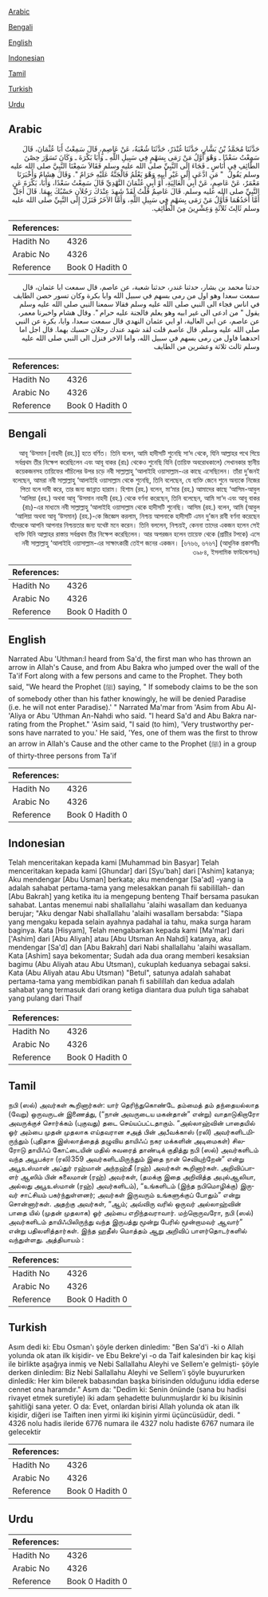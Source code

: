 [Arabic](#arabic)

[Bengali](#bengali)

[English](#english)

[Indonesian](#indonesian)

[Tamil](#tamil)

[Turkish](#turkish)

[Urdu](#urdu)

## Arabic


<div dir="rtl" lang="ar" style={{fontSize:'larger',backgroundColor:'#f8f9fa',padding:20}}>
حَدَّثَنَا مُحَمَّدُ بْنُ بَشَّارٍ، حَدَّثَنَا غُنْدَرٌ، حَدَّثَنَا شُعْبَةُ، عَنْ عَاصِمٍ، قَالَ سَمِعْتُ أَبَا عُثْمَانَ، قَالَ سَمِعْتُ سَعْدًا ـ وَهْوَ أَوَّلُ مَنْ رَمَى بِسَهْمٍ فِي سَبِيلِ اللَّهِ ـ وَأَبَا بَكْرَةَ ـ وَكَانَ تَسَوَّرَ حِصْنَ الطَّائِفِ فِي أُنَاسٍ ـ فَجَاءَ إِلَى النَّبِيِّ صلى الله عليه وسلم فَقَالاَ سَمِعْنَا النَّبِيَّ صلى الله عليه وسلم يَقُولُ ‏ "‏ مَنِ ادَّعَى إِلَى غَيْرِ أَبِيهِ وَهْوَ يَعْلَمُ فَالْجَنَّةُ عَلَيْهِ حَرَامٌ ‏"‏‏.‏ وَقَالَ هِشَامٌ وَأَخْبَرَنَا مَعْمَرٌ، عَنْ عَاصِمٍ، عَنْ أَبِي الْعَالِيَةِ، أَوْ أَبِي عُثْمَانَ النَّهْدِيِّ قَالَ سَمِعْتُ سَعْدًا، وَأَبَا، بَكْرَةَ عَنِ النَّبِيِّ صلى الله عليه وسلم‏.‏ قَالَ عَاصِمٌ قُلْتُ لَقَدْ شَهِدَ عِنْدَكَ رَجُلاَنِ حَسْبُكَ بِهِمَا‏.‏ قَالَ أَجَلْ أَمَّا أَحَدُهُمَا فَأَوَّلُ مَنْ رَمَى بِسَهْمٍ فِي سَبِيلِ اللَّهِ، وَأَمَّا الآخَرُ فَنَزَلَ إِلَى النَّبِيِّ صلى الله عليه وسلم ثَالِثَ ثَلاَثَةٍ وَعِشْرِينَ مِنَ الطَّائِفِ‏.‏
</div>
<div style={{backgroundColor:'#f8f9fa',padding:20, marginBottom: 10}}><table> <thead> <tr> <th>References:</th> <th></th> </tr> </thead> <tbody><tr><td>Hadith No</td><td>4326</td></tr><tr><td>Arabic No</td><td>4326</td></tr><tr><td>Reference</td><td>Book 0 Hadith 0</td></tr></tbody></table></div>


<div dir="rtl" lang="ar" style={{fontSize:'larger',backgroundColor:'#f8f9fa',padding:20}}>
حدثنا محمد بن بشار، حدثنا غندر، حدثنا شعبة، عن عاصم، قال سمعت ابا عثمان، قال سمعت سعدا وهو اول من رمى بسهم في سبيل الله وابا بكرة وكان تسور حصن الطايف في اناس فجاء الى النبي صلى الله عليه وسلم فقالا سمعنا النبي صلى الله عليه وسلم يقول " من ادعى الى غير ابيه وهو يعلم فالجنة عليه حرام ". وقال هشام واخبرنا معمر، عن عاصم، عن ابي العالية، او ابي عثمان النهدي قال سمعت سعدا، وابا، بكرة عن النبي صلى الله عليه وسلم. قال عاصم قلت لقد شهد عندك رجلان حسبك بهما. قال اجل اما احدهما فاول من رمى بسهم في سبيل الله، واما الاخر فنزل الى النبي صلى الله عليه وسلم ثالث ثلاثة وعشرين من الطايف
</div>
<div style={{backgroundColor:'#f8f9fa',padding:20, marginBottom: 10}}><table> <thead> <tr> <th>References:</th> <th></th> </tr> </thead> <tbody><tr><td>Hadith No</td><td>4326</td></tr><tr><td>Arabic No</td><td>4326</td></tr><tr><td>Reference</td><td>Book 0 Hadith 0</td></tr></tbody></table></div>

## Bengali


<div dir="rtl" lang="bn" style={{fontSize:'larger',backgroundColor:'#f8f9fa',padding:20}}>
আবূ ‘উসমান [নাহদী (রহ.)] হতে বর্ণিত। তিনি বলেন, আমি হাদীসটি শুনেছি সা‘দ থেকে, যিনি আল্লাহর পথে গিয়ে সর্বপ্রথম তীর নিক্ষেপ করেছিলেন এবং আবূ বাকর (রাঃ) থেকেও শুনেছি যিনি (তায়িফ অবরোধকালে) সেখানকার স্থানীয় কয়েকজনসহ তায়িফের পাঁচিলের উপর চড়ে নবী সাল্লাল্লাহু ‘আলাইহি ওয়াসাল্লাম-এর কাছে এসেছিলেন। তাঁরা দু’জনই বলেছেন, আমরা নবী সাল্লাল্লাহু ‘আলাইহি ওয়াসাল্লাম থেকে শুনেছি, তিনি বলেছেন, যে ব্যক্তি জেনে শুনে অন্যকে নিজের পিতা বলে দাবী করে, তার জন্য জান্নাত হারাম। হিশাম (রহ.) বলেন, মা‘মার (রহ.) আমাদের কাছে ‘আসিম-আবুল ‘আলিয়া (রহ.) অথবা আবূ ‘উসমান নাহদী (রহ.) থেকে বর্ণনা করেছেন, তিনি বলেছেন, আমি সা‘দ এবং আবূ বাকর (রাঃ)-এর মাধ্যমে নবী সাল্লাল্লাহু ‘আলাইহি ওয়াসাল্লাম থেকে হাদীসটি শুনেছি। আসিম (রহ.) বলেন, আমি (আবুল ‘আলিয়া অথবা আবূ ‘উসমান) (রহ.)-কে জিজ্ঞেস করলাম, নিশ্চয় আপনাকে হাদীসটি এমন দু’জন রাবী বর্ণনা করেছেন যাঁদেরকে আপনি আপনার নিশ্চয়তার জন্য যথেষ্ট মনে করেন। তিনি বললেন, নিশ্চয়ই, কেননা তাদের একজন হলেন সেই ব্যক্তি যিনি আল্লাহর রাস্তায় সর্বপ্রথম তীর নিক্ষেপ করেছিলেন। আর অপরজন হলেন তায়েফ থেকে (প্রাচীর টপকে) এসে নবী সাল্লাল্লাহু ‘আলাইহি ওয়াসাল্লাম-এর সাক্ষাৎকারী তেইশ জনের একজন। [৬৭৬৬, ৬৭৬৭] (আধুনিক প্রকাশনীঃ ৩৯৮৪, ইসলামিক ফাউন্ডেশনঃ)
</div>
<div style={{backgroundColor:'#f8f9fa',padding:20, marginBottom: 10}}><table> <thead> <tr> <th>References:</th> <th></th> </tr> </thead> <tbody><tr><td>Hadith No</td><td>4326</td></tr><tr><td>Arabic No</td><td>4326</td></tr><tr><td>Reference</td><td>Book 0 Hadith 0</td></tr></tbody></table></div>

## English


<div dir="ltr" lang="en" style={{fontSize:'larger',backgroundColor:'#f8f9fa',padding:20}}>
Narrated Abu 'Uthman:I heard from Sa'd, the first man who has thrown an arrow in Allah's Cause, and from Abu Bakra who jumped over the wall of the Ta'if Fort along with a few persons and came to the Prophet. They both said, "We heard the Prophet (ﷺ) saying, " If somebody claims to be the son of somebody other than his father knowingly, he will be denied Paradise (i.e. he will not enter Paradise).' " Narrated Ma'mar from 'Asim from Abu Al-'Aliya or Abu 'Uthman An-Nahdi who said. "I heard Sa'd and Abu Bakra narrating from the Prophet." 'Asim said, "I said (to him), 'Very trustworthy persons have narrated to you.' He said, 'Yes, one of them was the first to throw an arrow in Allah's Cause and the other came to the Prophet (ﷺ) in a group of thirty-three persons from Ta'if
</div>
<div style={{backgroundColor:'#f8f9fa',padding:20, marginBottom: 10}}><table> <thead> <tr> <th>References:</th> <th></th> </tr> </thead> <tbody><tr><td>Hadith No</td><td>4326</td></tr><tr><td>Arabic No</td><td>4326</td></tr><tr><td>Reference</td><td>Book 0 Hadith 0</td></tr></tbody></table></div>

## Indonesian


<div dir="ltr" lang="id" style={{fontSize:'larger',backgroundColor:'#f8f9fa',padding:20}}>
Telah menceritakan kepada kami [Muhammad bin Basyar] Telah menceritakan kepada kami [Ghundar] dari [Syu'bah] dari ['Ashim] katanya; Aku mendengar [Abu Usman] berkata; aku mendengar [Sa'ad] -yang ia adalah sahabat pertama-tama yang melesakkan panah fii sabilillah- dan [Abu Bakrah] yang ketika itu ia mengepung benteng Thaif bersama pasukan sahabat. Lantas menemui nabi shallallahu 'alaihi wasallam dan keduanya berujar; "Aku dengar Nabi shallallahu 'alaihi wasallam bersabda: "Siapa yang mengaku kepada selain ayahnya padahal ia tahu, maka surga haram baginya. Kata [Hisyam], Telah mengabarkan kepada kami [Ma'mar] dari ['Ashim] dari [Abu Aliyah] atau [Abu Utsman An Nahdi] katanya, aku mendengar [Sa'd] dan [Abu Bakrah] dari Nabi shallallahu 'alaihi wasallam. Kata [Ashim] saya bekomentar; Sudah ada dua orang memberi kesaksian bagimu (Abu Aliyah atau Abu Utsman), cukuplah keduanya sebagai saksi. Kata (Abu Aliyah atau Abu Utsman) "Betul", satunya adalah sahabat pertama-tama yang membidikan panah fi sabilillah dan kedua adalah sahabat yang termasuk dari orang ketiga diantara dua puluh tiga sahabat yang pulang dari Thaif
</div>
<div style={{backgroundColor:'#f8f9fa',padding:20, marginBottom: 10}}><table> <thead> <tr> <th>References:</th> <th></th> </tr> </thead> <tbody><tr><td>Hadith No</td><td>4326</td></tr><tr><td>Arabic No</td><td>4326</td></tr><tr><td>Reference</td><td>Book 0 Hadith 0</td></tr></tbody></table></div>

## Tamil


<div dir="ltr" lang="ta" style={{fontSize:'larger',backgroundColor:'#f8f9fa',padding:20}}>
நபி (ஸல்) அவர்கள் கூறினார்கள்: யார் தெரிந்துகொண்டே தம்மைத் தம் தந்தையல்லாத (வேறு) ஒருவருடன் இணைத்து, (“நான் அவருடைய மகன்தான்” என்று) வாதாடுகிறாரோ அவருக்குச் சொர்க்கம் (புகுவது) தடை செய்யப்பட்டதாகும். “அல்லாஹ்வின் பாதையில் ஓர் அம்பை முதன் முதலாக எய்தவரான சஅத் பின் அபீவக்காஸ் (ரலி) அவர்களிடமிருந்தும் (புதிதாக இஸ்லாத்தைத் தழுவிய தாயிஃப் நகர மக்களின் அடிமைகள்) சிலரோடு தாயிஃப் கோட்டையின் மதில் சுவரைத் தாண்டிக் குதித்து நபி (ஸல்) அவர்களிடம் வந்த அபூபக்ரா (ரலி)359 அவர்களிடமிருந்தும் இதை நான் செவியுற்றேன்” என்று அபூஉஸ்மான் அப்துர் ரஹ்மான் அந்நஹ்தீ (ரஹ்) அவர்கள் கூறினார்கள். அறிவிப்பாளர் ஆஸிம் பின் சுலைமான் (ரஹ்) அவர்கள், (தமக்கு இதை அறிவித்த அபுல்ஆலியா, அல்லது அபூஉஸ்மான் (ரஹ்) அவர்களிடம்), “உங்களிடம் (இந்த நபிமொழிக்கு) இருவர் சாட்சியம் பகர்ந்துள்ளனர்; அவர்கள் இருவரும் உங்களுக்குப் போதும்” என்று சொன்னார்கள். அதற்கு அவர்கள், “ஆம்; அவ்விரு வரில் ஒருவர் அல்லாஹ்வின் பாதை யில் (முதன் முதலாக) ஓர் அம்பை எறிந்தவராவார். மற்றொருவரோ, நபி (ஸல்) அவர்களிடம் தாயிஃபிலிருந்து வந்த இருபத்து மூன்று பேரில் மூன்றாமவர் ஆவார்” என்று பதிலளித்தார்கள். இந்த ஹதீஸ் மொத்தம் ஆறு அறிவிப் பாளர்தொடர்களில் வந்துள்ளது. அத்தியாயம் :
</div>
<div style={{backgroundColor:'#f8f9fa',padding:20, marginBottom: 10}}><table> <thead> <tr> <th>References:</th> <th></th> </tr> </thead> <tbody><tr><td>Hadith No</td><td>4326</td></tr><tr><td>Arabic No</td><td>4326</td></tr><tr><td>Reference</td><td>Book 0 Hadith 0</td></tr></tbody></table></div>

## Turkish


<div dir="ltr" lang="tr" style={{fontSize:'larger',backgroundColor:'#f8f9fa',padding:20}}>
Asım dedi ki: Ebu Osman'ı şöyle derken dinledim: "Ben Sa'd'i -ki o Allah yolunda ok atan ilk kişidir- ve Ebu Bekre'yi -o da Taif kalesinden bir kaç kişi ile birlikte aşağıya inmiş ve Nebi Sallallahu Aleyhi ve Sellem'e gelmişti- şöyle derken dinledim: Biz Nebi Sallallahu Aleyhi ve Sellem'i şöyle buyururken dinledik: Her kim bilerek babasından başka birisinden olduğunu iddia ederse cennet ona haramdır." Asım da: "Dedim ki: Senin önünde (sana bu hadisi rivayet etmek suretiyle) iki adam şehadette bulunmuşlardır ki bu ikisinin şahitliği sana yeter. O da: Evet, onlardan birisi Allah yolunda ok atan ilk kişidir, diğeri ise Taiften inen yirmi iki kişinin yirmi üçüncüsüdür, dedi. " 4326 nolu hadis ileride 6776 numara ile 4327 nolu hadiste 6767 numara ile gelecektir
</div>
<div style={{backgroundColor:'#f8f9fa',padding:20, marginBottom: 10}}><table> <thead> <tr> <th>References:</th> <th></th> </tr> </thead> <tbody><tr><td>Hadith No</td><td>4326</td></tr><tr><td>Arabic No</td><td>4326</td></tr><tr><td>Reference</td><td>Book 0 Hadith 0</td></tr></tbody></table></div>

## Urdu


<div dir="rtl" lang="ur" style={{fontSize:'larger',backgroundColor:'#f8f9fa',padding:20}}>

</div>
<div style={{backgroundColor:'#f8f9fa',padding:20, marginBottom: 10}}><table> <thead> <tr> <th>References:</th> <th></th> </tr> </thead> <tbody><tr><td>Hadith No</td><td>4326</td></tr><tr><td>Arabic No</td><td>4326</td></tr><tr><td>Reference</td><td>Book 0 Hadith 0</td></tr></tbody></table></div>